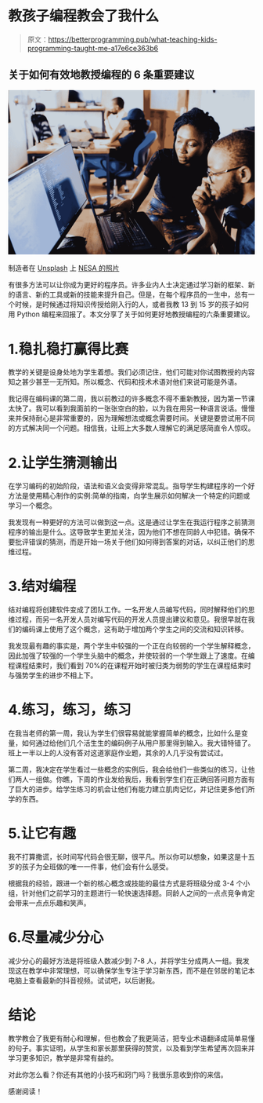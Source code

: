 # 教孩子编程教会了我什么

> 原文：<https://betterprogramming.pub/what-teaching-kids-programming-taught-me-a17e6ce363b6>

## 关于如何有效地教授编程的 6 条重要建议

![](img/d79650dd8790c14fd9b4a68be6fde0aa.png)

制造者在 [Unsplash](https://unsplash.com/s/photos/teach-software?utm_source=unsplash&utm_medium=referral&utm_content=creditCopyText) 上 [NESA 的照片](https://unsplash.com/@nesabymakers?utm_source=unsplash&utm_medium=referral&utm_content=creditCopyText)

有很多方法可以让你成为更好的程序员。许多业内人士决定通过学习新的框架、新的语言、新的工具或新的技能来提升自己。但是，在每个程序员的一生中，总有一个时候，是时候通过将知识传授给刚入行的人，或者我教 13 到 15 岁的孩子如何用 Python 编程来回报了。本文分享了关于如何更好地教授编程的六条重要建议。

# 1.稳扎稳打赢得比赛

教学的关键是设身处地为学生着想。我们必须记住，他们可能对你试图教授的内容知之甚少甚至一无所知。所以概念、代码和技术术语对他们来说可能是外语。

我记得在编码课的第二周，我以前教过的许多概念不得不重新教授，因为第一节课太快了。我可以看到我面前的一张张空白的脸，以为我在用另一种语言说话。慢慢来并保持耐心是非常重要的，因为理解想法或概念需要时间。关键是要尝试用不同的方式解决同一个问题。相信我，让班上大多数人理解它的满足感简直令人惊叹。

# 2.让学生猜测输出

在学习编码的初始阶段，语法和语义会变得非常混乱。指导学生构建程序的一个好方法是使用精心制作的实例:简单的指南，向学生展示如何解决一个特定的问题或学习一个概念。

我发现有一种更好的方法可以做到这一点。这是通过让学生在我运行程序之前猜测程序的输出是什么。这导致学生更加关注，因为他们不想在同龄人中犯错。确保不要批评错误的猜测，而是开始一场关于他们如何得到答案的对话，以纠正他们的思维过程。

# 3.结对编程

结对编程将创建软件变成了团队工作。一名开发人员编写代码，同时解释他们的思维过程，而另一名开发人员对编写代码的开发人员提出建议和意见。我很早就在我们的编码课上使用了这个概念，这有助于增加两个学生之间的交流和知识转移。

我发现最有趣的事实是，两个学生中较强的一个正在向较弱的一个学生解释概念，因此加强了较强的一个学生头脑中的概念，并使较弱的一个学生跟上了速度。在编程课程结束时，我们看到 70%的在课程开始时被归类为弱势的学生在课程结束时与强势学生的进步不相上下。

# 4.练习，练习，练习

在我当老师的第一周，我认为学生们很容易就能掌握简单的概念，比如什么是变量，如何通过给他们几个活生生的编码例子从用户那里得到输入。我大错特错了。班上一半以上的人没有答对这道家庭作业题，其余的人几乎没有尝试过。

第二周，我决定在学生看过一些概念的实例后，我会给他们一些类似的练习，让他们两人一组做。你瞧，下周的作业发给我后，我看到学生们在正确回答问题方面有了巨大的进步。给学生练习的机会让他们有能力建立肌肉记忆，并记住更多他们所学的东西。

# 5.让它有趣

我不打算撒谎，长时间写代码会很无聊，很平凡。所以你可以想象，如果这是十五岁的孩子为全班做的唯一一件事，他们会有什么感受。

根据我的经验，跟进一个新的核心概念或技能的最佳方式是将班级分成 3-4 个小组，针对他们之前学习的主题进行一轮快速选择题。同龄人之间的一点点竞争肯定会带来一点点乐趣和笑声。

# 6.尽量减少分心

减少分心的最好方法是将班级人数减少到 7-8 人，并将学生分成两人一组。我发现这在教学中非常理想，可以确保学生专注于学习新东西，而不是在邻居的笔记本电脑上查看最新的抖音视频。试试吧，以后谢我。

# 结论

教学教会了我更有耐心和理解，但也教会了我更简洁，把专业术语翻译成简单易懂的句子。事实证明，从学生和家长那里获得的赞赏，以及看到学生希望再次回来并学习更多知识，教学是非常有益的。

对此你怎么看？你还有其他的小技巧和窍门吗？我很乐意收到你的来信。

感谢阅读！